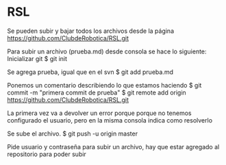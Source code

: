 # RSL
Se pueden subir y bajar todos los archivos desde la página
https://github.com/ClubdeRobotica/RSL.git

Para subir un archivo (prueba.md) desde consola se hace lo siguiente:
Inicializar git
$ git init

Se agrega prueba, igual que en el svn
$ git add prueba.md

Ponemos un comentario describiendo lo que estamos haciendo
$ git commit -m "primera commit de prueba"
$ git remote add origin https://github.com/ClubdeRobotica/RSL.git

La primera vez va a devolver un error porque porque no tenemos configurado el usuario, pero en la misma consola indica como resolverlo

Se sube el archivo.
$ git push -u origin master

Pide usuario y contraseña para subir un archivo, hay que estar agregado al repositorio para poder subir
